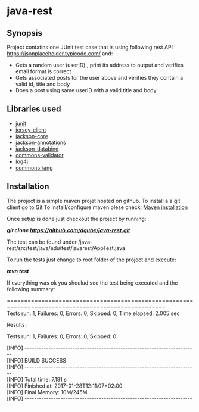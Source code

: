 # java-rest
## Synopsis

Project contatins one JUnit test case that is using following rest API https://jsonplaceholder.typicode.com/ and:
* Gets a random user (userID) , print its address to output and verifies email format is correct
* Gets associated posts for the user above and verifies they contain a valid id, title and body
* Does a post using same userID with a valid title and body


## Libraries used 

- [junit](https://mvnrepository.com/artifact/junit/junit)
- [jersey-client](https://mvnrepository.com/artifact/com.sun.jersey/jersey-client)
- [jackson-core](https://mvnrepository.com/artifact/com.fasterxml.jackson.core/jackson-core)
- [jackson-annotations](https://mvnrepository.com/artifact/com.fasterxml.jackson.core/jackson-databind)
- [jackson-databind](https://mvnrepository.com/artifact/com.fasterxml.jackson.core/jackson-databind)
- [commons-validator](https://mvnrepository.com/artifact/commons-validator/commons-validator)
- [log4j](https://mvnrepository.com/artifact/log4j/log4j)
- [commons-lang](https://mvnrepository.com/artifact/commons-lang/commons-lang)


## Installation

The project is a simple maven projet hosted on github.
To install a a git client go to [Git](https://git-scm.com/downloads)
To install/configure maven plese check: [Maven installation](http://maven.apache.org/install.html)  
  
  
Once setup is done just checkout the project by running:

**_git clone https://github.com/dgube/java-rest.git_**

The test can be found under /java-rest/src/test/java/edu/test/javarest/AppTest.java  
  
  
To run the tests just change to root folder of the project and execute:  

**_mvn test_**


If everything was ok you shoulud see the test being executed and the following summary:  

====================================================================================================  
Tests run: 1, Failures: 0, Errors: 0, Skipped: 0, Time elapsed: 2.005 sec  

Results :  

Tests run: 1, Failures: 0, Errors: 0, Skipped: 0  

[INFO] ------------------------------------------------------------------------  
[INFO] BUILD SUCCESS  
[INFO] ------------------------------------------------------------------------  
[INFO] Total time: 7.191 s  
[INFO] Finished at: 2017-01-28T12:11:07+02:00  
[INFO] Final Memory: 10M/245M  
[INFO] ------------------------------------------------------------------------  

